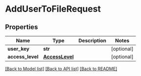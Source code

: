 # AddUserToFileRequest

## Properties
Name | Type | Description | Notes
------------ | ------------- | ------------- | -------------
**user_key** | **str** |  | [optional] 
**access_level** | [**AccessLevel**](AccessLevel.md) |  | [optional] 

[[Back to Model list]](../README.md#documentation-for-models) [[Back to API list]](../README.md#documentation-for-api-endpoints) [[Back to README]](../README.md)

